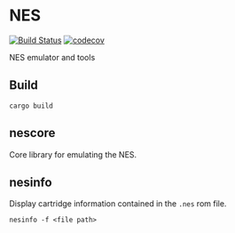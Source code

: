# NES

[![Build Status](https://github.com/nnarain/nes/workflows/Build/badge.svg)](https://github.com/nnarain/nes/actions)
[![codecov](https://codecov.io/gh/nnarain/nes/branch/develop/graph/badge.svg)](https://codecov.io/gh/nnarain/nes)

NES emulator and tools

Build
-----

```
cargo build
```

nescore
-------

Core library for emulating the NES.

nesinfo
-------

Display cartridge information contained in the `.nes` rom file.

```
nesinfo -f <file path>
```

